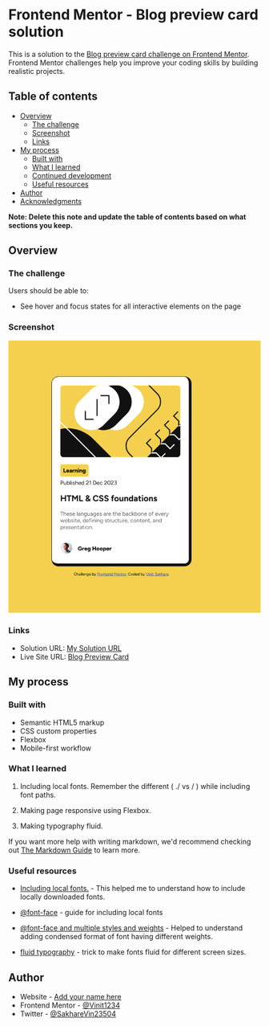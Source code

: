 # Frontend Mentor - Blog preview card solution

This is a solution to the [Blog preview card challenge on Frontend Mentor](https://www.frontendmentor.io/challenges/blog-preview-card-ckPaj01IcS). Frontend Mentor challenges help you improve your coding skills by building realistic projects. 

## Table of contents

- [Overview](#overview)
  - [The challenge](#the-challenge)
  - [Screenshot](#screenshot)
  - [Links](#links)
- [My process](#my-process)
  - [Built with](#built-with)
  - [What I learned](#what-i-learned)
  - [Continued development](#continued-development)
  - [Useful resources](#useful-resources)
- [Author](#author)
- [Acknowledgments](#acknowledgments)

**Note: Delete this note and update the table of contents based on what sections you keep.**

## Overview

### The challenge

Users should be able to:

- See hover and focus states for all interactive elements on the page

### Screenshot

![](./screenshot/Screenshot-BlogPreviewCard.png)

### Links

- Solution URL: [My Solution URL](https://your-solution-url.com)
- Live Site URL: [Blog Preview Card](https://vinit1234.github.io/FrontEndMentorProjects/2-blog-preview-card-main/index.html)

## My process

### Built with

- Semantic HTML5 markup
- CSS custom properties
- Flexbox
- Mobile-first workflow


### What I learned

1. Including local fonts. Remember the different ( ./ vs / ) while including font paths.

2. Making page responsive using Flexbox.

3. Making typography fluid.


If you want more help with writing markdown, we'd recommend checking out [The Markdown Guide](https://www.markdownguide.org/) to learn more.


### Useful resources

- [Including local fonts.](https://stackoverflow.com/questions/24990554/how-to-include-a-font-ttf-using-css) - This helped me to understand how to include locally downloaded fonts.

- [@font-face](https://css-tricks.com/snippets/css/using-font-face-in-css/) - guide for including local fonts

- [@font-face and multiple styles and weights](https://stackoverflow.com/questions/28279989/multiple-font-weights-one-font-face-query) - Helped to understand adding condensed format of font having different weights.

- [fluid typography](https://css-tricks.com/snippets/css/fluid-typography/) - trick to make fonts fluid for different screen sizes.



## Author

- Website - [Add your name here](https://www.your-site.com)
- Frontend Mentor - [@Vinit1234](https://www.frontendmentor.io/profile/Vinit1234)
- Twitter - [@SakhareVin23504](https://x.com/SakhareVin23504)

